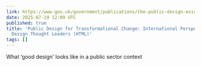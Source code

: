 ```yaml
---
link: https://www.gov.uk/government/publications/the-public-design-evidence-review/public-design-for-transformational-change-international-perspectives-from-design-thought-leaders-html
date: 2025-07-19 12:09 UTC
published: true
title: 'Public Design for Transformational Change: International Perspectives from
  Design Thought Leaders (HTML)'
tags: []
---
```


What ‘good design’ looks like in a public sector context
